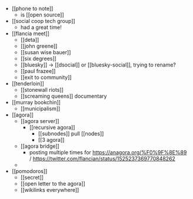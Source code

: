 - [[phone to note]]
	- is [[open source]]
- [[social coop tech group]]
	- had a great time!
- [[flancia meet]]
	- [[deta]]
	- [[john greene]]
	- [[susan wise bauer]]
	- [[six degrees]]
	- [[bluesky]] -> [[dsocial]] or [[bluesky-social]], trying to rename?
	- [[paul frazee]]
	- [[exit to community]]
- [[tenderloin]]
	- [[stonewall riots]]
	- [[screaming queens]] documentary
- [[murray bookchin]]
	- [[municipalism]]
- [[agora]]
	- [[agora server]]
		- [[recursive agora]]
			- [[subnodes]] pull [[nodes]]
			- [[3 agora]]
	- [[agora bridge]]
		- posting multiple times for https://anagora.org/%F0%9F%8E%89 / https://twitter.com/flancian/status/1525237369770848262
	-
- [[pomodoros]]
	- [[secret]]
	- [[open letter to the agora]]
	- [[wikilinks everywhere]]